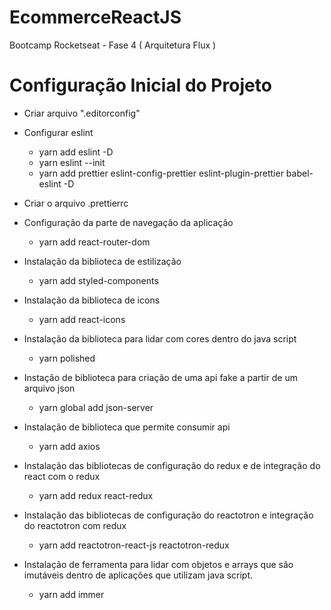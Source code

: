 # EcommerceReactJS

Bootcamp Rocketseat - Fase 4 ( Arquitetura Flux )

# Configuração Inicial do Projeto

- Criar arquivo ".editorconfig"

- Configurar eslint

  - yarn add eslint -D
  - yarn eslint --init
  - yarn add prettier eslint-config-prettier eslint-plugin-prettier babel-eslint -D

- Criar o arquivo .prettierrc

- Configuração da parte de navegação da aplicação

  - yarn add react-router-dom

- Instalação da biblioteca de estilização

  - yarn add styled-components

- Instalação da biblioteca de icons

  - yarn add react-icons

- Instalação da biblioteca para lidar com cores dentro do java script

  - yarn polished

- Instação de biblioteca para criação de uma api fake a partir de um arquivo json

  - yarn global add json-server

- Instalação de biblioteca que permite consumir api

  - yarn add axios

- Instalação das bibliotecas de configuração do redux e de integração do react com o redux

  - yarn add redux react-redux

- Instalação das bibliotecas de configuração do reactotron e integração do reactotron com redux

  - yarn add reactotron-react-js reactotron-redux

- Instalação de ferramenta para lidar com objetos e arrays que são imutáveis dentro de aplicações que utilizam java script.

  - yarn add immer
